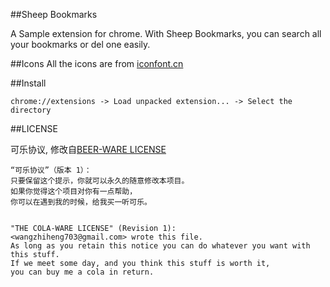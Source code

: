 ##Sheep Bookmarks

A Sample extension for chrome. With Sheep Bookmarks, you can search all your bookmarks or del one easily.

##Icons
All the icons are from [iconfont.cn](http://www.iconfont.cn/)

##Install

```
chrome://extensions -> Load unpacked extension... -> Select the directory
```

##LICENSE


可乐协议, 修改自[BEER-WARE LICENSE](https://people.freebsd.org/~phk/)
 
```
“可乐协议”（版本 1）：
只要保留这个提示，你就可以永久的随意修改本项目。
如果你觉得这个项目对你有一点帮助，
你可以在遇到我的时候，给我买一听可乐。


"THE COLA-WARE LICENSE" (Revision 1):
<wangzhiheng703@gmail.com> wrote this file. 
As long as you retain this notice you can do whatever you want with this stuff. 
If we meet some day, and you think this stuff is worth it, 
you can buy me a cola in return.
```
